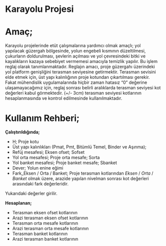 # Karayolu Projesi

**Amaç;**
=========

Karayolu projelerinde etüt çalışmalarına yardımcı olmak amaçlı; yol yapılacak güzergah bölgesinde, yolun engebeli kısmının düzeltilmesi, çukurların doldurulması, şevlerin açılması ve yol çevresindeki bitki ve kayalıkların kazaya sebebiyet vermemesi amacıyla temizlik yapılır. Bu işlem reglaj olarak tanımlanmaktadır. Reglajın amacı, proje güzergahı üzerindeki yol platform genişliğini terasman seviyesine getirmektir. Terasman sevisini elde etmek için, üst yapı kalınlığının proje kotundan çıkartılması gerekir. Fakat mühendislik uygulamalarında hiçbir zaman hatasız “0” değerine ulaşamayacağımız için, reglaj sonrası belirli aralıklarda terasman seviyesi kot değerleri kabul görmektedir. (+/- 3cm) terasman  seviyesi kotlarının hesaplanmasında ve kontrol edilmesinde kullanılmaktadır.

**Kullanım Rehberi;**
=====================

**Çalıştırıldığında;**

+ H; Proje kotu
+ Üst yapı kalınlıkları (Pmat, Pmt, Bitümlü Temel, Binder ve Aşınma);
+ Refüj mesafesi; Eksen ofset; Sofset
+ Yol orta mesafesi; Proje orta mesafe; Sorta
+ Yol banket mesafesi; Proje banket mesafe; Sbanket
+ Dever; Yolun enine eğimi
+ Fark_Eksen / Orta / Banket; Proje terasman kotlarından *Eksen* / *Orta* / *Banket* olmak üzere, arazide yapılan nivelman sonrası kot değerleri arasındaki fark değerleridir.

Yukarıdaki değerler girilir.

**Hesaplanan;**

+ Terasman eksen ofset kotlarının
+ Arazi terasman eksen ofset kotlarının
+ Terasman orta mesafe kotlarının
+ Arazi terasman orta mesafe kotlarının
+ Terasman banket kotlarının
+ Arazi terasman banket kotlarının
